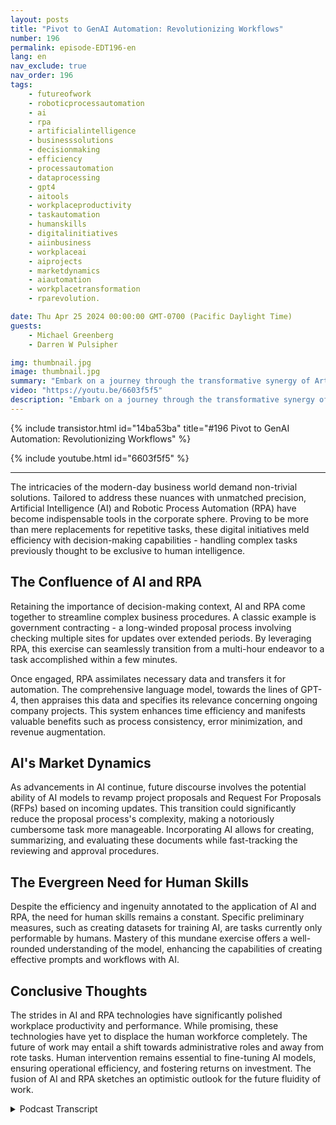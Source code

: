 ```yaml
---
layout: posts
title: "Pivot to GenAI Automation: Revolutionizing Workflows"
number: 196
permalink: episode-EDT196-en
lang: en
nav_exclude: true
nav_order: 196
tags:
    - futureofwork
    - roboticprocessautomation
    - ai
    - rpa
    - artificialintelligence
    - businesssolutions
    - decisionmaking
    - efficiency
    - processautomation
    - dataprocessing
    - gpt4
    - aitools
    - workplaceproductivity
    - taskautomation
    - humanskills
    - digitalinitiatives
    - aiinbusiness
    - workplaceai
    - aiprojects
    - marketdynamics
    - aiautomation
    - workplacetransformation
    - rparevolution.

date: Thu Apr 25 2024 00:00:00 GMT-0700 (Pacific Daylight Time)
guests:
    - Michael Greenberg
    - Darren W Pulsipher

img: thumbnail.jpg
image: thumbnail.jpg
summary: "Embark on a journey through the transformative synergy of Artificial Intelligence (AI) and Robotic Process Automation (RPA), as discussed in an enlightening interview between Darren Pulsipher and Michael Greenberg. From expediting government contracting to envisioning AI's role in proposal management, this video illuminates the evolving landscape of corporate efficiency and human-machine collaboration, offering a glimpse into the future of work dynamics and productivity enhancement."
video: "https://youtu.be/6603f5f5"
description: "Embark on a journey through the transformative synergy of Artificial Intelligence (AI) and Robotic Process Automation (RPA), as discussed in an enlightening interview between Darren Pulsipher and Michael Greenberg. From expediting government contracting to envisioning AI's role in proposal management, this video illuminates the evolving landscape of corporate efficiency and human-machine collaboration, offering a glimpse into the future of work dynamics and productivity enhancement."
---
```


<div>
{% include transistor.html id="14ba53ba" title="#196 Pivot to GenAI Automation: Revolutionizing Workflows" %}

{% include youtube.html id="6603f5f5" %}
</div>

---

The intricacies of the modern-day business world demand non-trivial solutions. Tailored to address these nuances with unmatched precision, Artificial Intelligence (AI) and Robotic Process Automation (RPA) have become indispensable tools in the corporate sphere. Proving to be more than mere replacements for repetitive tasks, these digital initiatives meld efficiency with decision-making capabilities - handling complex tasks previously thought to be exclusive to human intelligence. 

## The Confluence of AI and RPA

Retaining the importance of decision-making context, AI and RPA come together to streamline complex business procedures. A classic example is government contracting - a long-winded proposal process involving checking multiple sites for updates over extended periods. By leveraging RPA, this exercise can seamlessly transition from a multi-hour endeavor to a task accomplished within a few minutes. 

Once engaged, RPA assimilates necessary data and transfers it for automation. The comprehensive language model, towards the lines of GPT-4, then appraises this data and specifies its relevance concerning ongoing company projects. This system enhances time efficiency and manifests valuable benefits such as process consistency, error minimization, and revenue augmentation. 

## AI's Market Dynamics

As advancements in AI continue, future discourse involves the potential ability of AI models to revamp project proposals and Request For Proposals (RFPs) based on incoming updates. This transition could significantly reduce the proposal process's complexity, making a notoriously cumbersome task more manageable. Incorporating AI allows for creating, summarizing, and evaluating these documents while fast-tracking the reviewing and approval procedures. 

## The Evergreen Need for Human Skills

Despite the efficiency and ingenuity annotated to the application of AI and RPA, the need for human skills remains a constant. Specific preliminary measures, such as creating datasets for training AI, are tasks currently only performable by humans. Mastery of this mundane exercise offers a well-rounded understanding of the model, enhancing the capabilities of creating effective prompts and workflows with AI. 

## Conclusive Thoughts

The strides in AI and RPA technologies have significantly polished workplace productivity and performance. While promising, these technologies have yet to displace the human workforce completely. The future of work may entail a shift towards administrative roles and away from rote tasks. Human intervention remains essential to fine-tuning AI models, ensuring operational efficiency, and fostering returns on investment. The fusion of AI and RPA sketches an optimistic outlook for the future fluidity of work. 



<details>
<summary> Podcast Transcript </summary>

<p></p>

</details>
